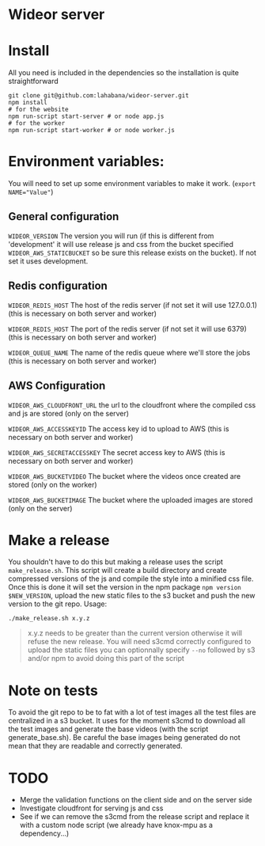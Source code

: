 Wideor server
===========================

# Install

All you need is included in the dependencies so the installation is quite straightforward

    git clone git@github.com:lahabana/wideor-server.git
    npm install
    # for the website
    npm run-script start-server # or node app.js
    # for the worker
    npm run-script start-worker # or node worker.js

# Environment variables:

You will need to set up some environment variables to make it work. (`export NAME="Value"`)

## General configuration

`WIDEOR_VERSION` The version you will run (if this is different from 'development' it will use release js and css from the bucket specified `WIDEOR_AWS_STATICBUCKET` so be sure this release exists on the bucket). If not set it uses development.

## Redis configuration

`WIDEOR_REDIS_HOST` The host of the redis server (if not set it will use 127.0.0.1) (this is necessary on both server and worker)

`WIDEOR_REDIS_HOST` The port of the redis server (if not set it will use 6379) (this is necessary on both server and worker)

`WIDEOR_QUEUE_NAME` The name of the redis queue where we'll store the jobs (this is necessary on both server and worker)

## AWS Configuration

`WIDEOR_AWS_CLOUDFRONT_URL` the url to the cloudfront where the compiled css and js are stored (only on the server)

`WIDEOR_AWS_ACCESSKEYID` The access key id to upload to AWS (this is necessary on both server and worker)

`WIDEOR_AWS_SECRETACCESSKEY` The secret access key to AWS (this is necessary on both server and worker)

`WIDEOR_AWS_BUCKETVIDEO` The bucket where the videos once created are stored (only on the worker)

`WIDEOR_AWS_BUCKETIMAGE` The bucket where the uploaded images are stored (only on the server)

# Make a release

You shouldn't have to do this but making a release uses the script `make_release.sh`. This script will create a build directory and create compressed versions of the js and compile the style into a minified css file. Once this is done it will set the version in the npm package `npm version $NEW_VERSION`, upload the new static files to the s3 bucket and push the new version to the git repo. Usage:

    ./make_release.sh x.y.z

> x.y.z needs to be greater than the current version otherwise it will refuse the new release.
> You will need s3cmd correctly configured to upload the static files
> you can optionnally specify `--no` followed by s3 and/or npm to avoid doing this part of the script

# Note on tests

To avoid the git repo to be to fat with a lot of test images all the test files are centralized in a s3 bucket. It uses for the moment s3cmd to download all the test images and generate the base videos (with the script generate_base.sh). Be careful the base images being generated do not mean that they are readable and correctly generated.

# TODO
- Merge the validation functions on the client side and on the server side
- Investigate cloudfront for serving js and css
- See if we can remove the s3cmd from the release script and replace it with a custom node script (we already have knox-mpu as a dependency...)
